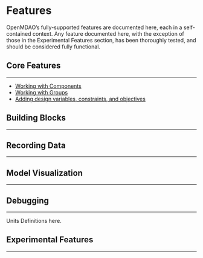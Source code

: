 # Features

OpenMDAO’s fully-supported features are documented here, each in a self-contained context. Any feature documented here, with the exception of those in the Experimental Features section, has been thoroughly tested, and should be considered fully functional.


## Core Features
---
- [Working with Components](core_features/working_with_components/main.md)
- [Working with Groups](core_features/working_with_groups/main.md)
- [Adding design variables, constraints, and objectives](core_features/adding_desvars_cons_objs/main.md)

## Building Blocks
---

## Recording Data
---

## Model Visualization
---

## Debugging
---

Units Definitions here.

## Experimental Features
---